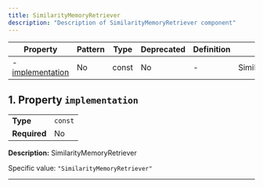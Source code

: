 ```yaml
---
title: SimilarityMemoryRetriever
description: "Description of SimilarityMemoryRetriever component"
---
```


| Property                             | Pattern | Type  | Deprecated | Definition | Title/Description         |
| ------------------------------------ | ------- | ----- | ---------- | ---------- | ------------------------- |
| - [implementation](#implementation ) | No      | const | No         | -          | SimilarityMemoryRetriever |

## <a name="implementation"></a>1. Property `implementation`

|              |         |
| ------------ | ------- |
| **Type**     | `const` |
| **Required** | No      |

**Description:** SimilarityMemoryRetriever

Specific value: `"SimilarityMemoryRetriever"`

----------------------------------------------------------------------------------------------------------------------------
